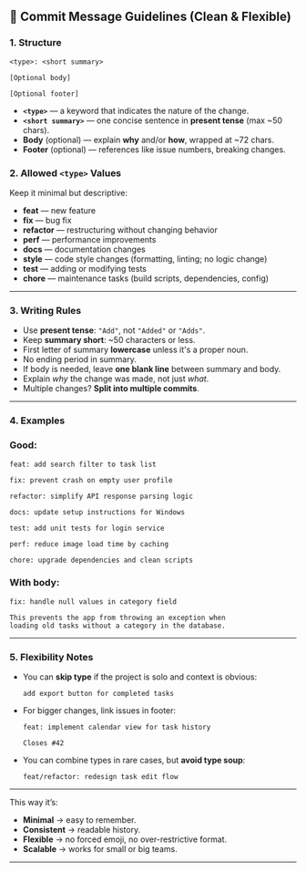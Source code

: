 ## **📜 Commit Message Guidelines (Clean & Flexible)**

### **1. Structure**

```
<type>: <short summary>

[Optional body]

[Optional footer]

```

- **`<type>`** — a keyword that indicates the nature of the change.
- **`<short summary>`** — one concise sentence in **present tense** (max ~50 chars).
- **Body** (optional) — explain **why** and/or **how**, wrapped at ~72 chars.
- **Footer** (optional) — references like issue numbers, breaking changes.

### **2. Allowed `<type>` Values**

Keep it minimal but descriptive:

- **feat** — new feature
- **fix** — bug fix
- **refactor** — restructuring without changing behavior
- **perf** — performance improvements
- **docs** — documentation changes
- **style** — code style changes (formatting, linting; no logic change)
- **test** — adding or modifying tests
- **chore** — maintenance tasks (build scripts, dependencies, config)

---

### **3. Writing Rules**

- Use **present tense**: `"Add"`, not `"Added"` or `"Adds"`.
- Keep **summary short**: ~50 characters or less.
- First letter of summary **lowercase** unless it's a proper noun.
- No ending period in summary.
- If body is needed, leave **one blank line** between summary and body.
- Explain *why* the change was made, not just *what*.
- Multiple changes? **Split into multiple commits**.

---

### **4. Examples**

### Good:

```
feat: add search filter to task list

fix: prevent crash on empty user profile

refactor: simplify API response parsing logic

docs: update setup instructions for Windows

test: add unit tests for login service

perf: reduce image load time by caching

chore: upgrade dependencies and clean scripts

```

### With body:

```
fix: handle null values in category field

This prevents the app from throwing an exception when
loading old tasks without a category in the database.

```

---

### **5. Flexibility Notes**

- You can **skip type** if the project is solo and context is obvious:
    
    ```
    add export button for completed tasks
    
    ```
    
- For bigger changes, link issues in footer:
    
    ```
    feat: implement calendar view for task history
    
    Closes #42
    
    ```
    
- You can combine types in rare cases, but **avoid type soup**:
    
    ```
    feat/refactor: redesign task edit flow
    
    ```
    

---

This way it’s:

- **Minimal** → easy to remember.
- **Consistent** → readable history.
- **Flexible** → no forced emoji, no over-restrictive format.
- **Scalable** → works for small or big teams.

---